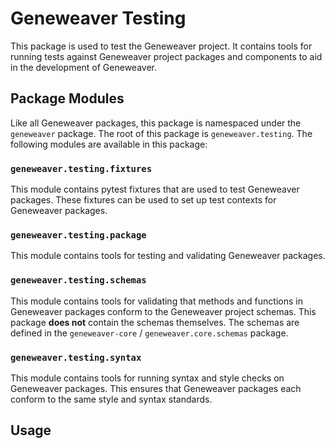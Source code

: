 # Geneweaver Testing
This package is used to test the Geneweaver project. It contains tools for running tests against Geneweaver project
packages and components to aid in the development of Geneweaver. 

## Package Modules
Like all Geneweaver packages, this package is namespaced under the `geneweaver` package. The root of this package is
`geneweaver.testing`. The following modules are available in this package:

### `geneweaver.testing.fixtures`
This module contains pytest fixtures that are used to test Geneweaver packages. These fixtures can be used to set up
test contexts for Geneweaver packages.

### `geneweaver.testing.package`
This module contains tools for testing and validating Geneweaver packages. 

### `geneweaver.testing.schemas`
This module contains tools for validating that methods and functions in Geneweaver packages conform to the Geneweaver
project schemas. This package **does not** contain the schemas themselves. The schemas are defined in the
`geneweaver-core` / `geneweaver.core.schemas` package.

### `geneweaver.testing.syntax`
This module contains tools for running syntax and style checks on Geneweaver packages. This ensures that Geneweaver
packages each conform to the same style and syntax standards.

## Usage
